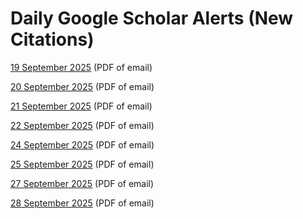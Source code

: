 # Daily Google Scholar Alerts (New Citations)

<a href="https://github.com/satoshiofficial/GoogleScholarAlerts/blob/5d4de5f369143877d1039df26b9c2b2a330c4388/10%20new%20citations%20to%20your%20articles%20-%2019%20September%202025.pdf">19 September 2025</a> (PDF of email)

<a href="https://github.com/satoshiofficial/GoogleScholarAlerts/blob/c974678390b9bd5c5e04ac7ffc018aa495c1e238/10%20new%20citations%20to%20your%20articles%20-%2020%20September%202025.pdf">20 September 2025</a> (PDF of email)

<a href="https://github.com/satoshiofficial/GoogleScholarAlerts/blob/2995b0c4691935f4c123199a0a0be1c4b260c030/10%20new%20citations%20to%20your%20articles%20-%2021%20September%202025.pdf">21 September 2025</a> (PDF of email)

<a href="https://github.com/satoshiofficial/GoogleScholarAlerts/blob/c856db2437a848ce8bcfdf9279cdd88adf3a5d32/10%20new%20citations%20to%20your%20articles%20-%2022%20September%202025.pdf">22 September 2025</a> (PDF of email)

<a href="https://github.com/BRVC-ORG/GoogleScholarAlerts/blob/867e47f3d862f35823a6e217ce43b3b25ec27bd3/10%20new%20citations%20to%20your%20articles%20-%2024%20September%202025.pdf">24 September 2025</a> (PDF of email)

<a href="https://github.com/BRVC-ORG/GoogleScholarAlerts/blob/7d8742361aab2de05a0cdf333a8685d819a53f35/10%20new%20citations%20to%20your%20articles%20-%2025%20September%202025.pdf">25 September 2025</a> (PDF of email)

<a href="https://github.com/BRVC-ORG/GoogleScholarAlerts/blob/8f3d971a22033926bd44493f97ab25680c629a70/10%20new%20citations%20to%20your%20articles%20-%2027%20September%202025.pdf">27 September 2025</a> (PDF of email)

<a href="https://github.com/BRVC-ORG/GoogleScholarAlerts/blob/bac74af47442118979885a0213848df33f5d160f/10%20new%20citations%20to%20your%20articles%20-%2028%20September%202025.pdf">28 September 2025</a> (PDF of email)
